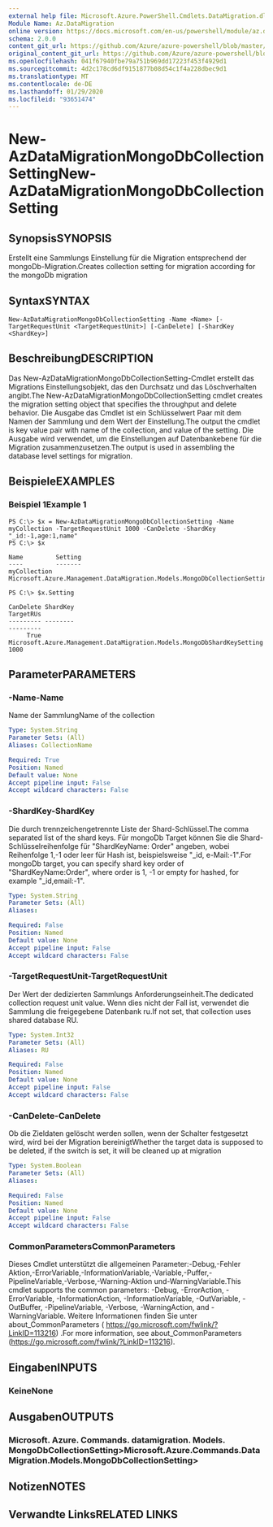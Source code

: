 ```yaml
---
external help file: Microsoft.Azure.PowerShell.Cmdlets.DataMigration.dll-Help.xml
Module Name: Az.DataMigration
online version: https://docs.microsoft.com/en-us/powershell/module/az.datamigration/New-AzDataMigrationMongoDbCollectionSetting
schema: 2.0.0
content_git_url: https://github.com/Azure/azure-powershell/blob/master/src/DataMigration/DataMigration/help/New-AzDataMigrationMongoDbCollectionSetting.md
original_content_git_url: https://github.com/Azure/azure-powershell/blob/master/src/DataMigration/DataMigration/help/New-AzDataMigrationMongoDbCollectionSetting.md
ms.openlocfilehash: 041f67940fbe79a751b969dd17223f453f4929d1
ms.sourcegitcommit: 4d2c178cd6df9151877b08d54c1f4a228dbec9d1
ms.translationtype: MT
ms.contentlocale: de-DE
ms.lasthandoff: 01/29/2020
ms.locfileid: "93651474"
---
```

# <span data-ttu-id="b5d7b-101">New-AzDataMigrationMongoDbCollectionSetting</span><span class="sxs-lookup"><span data-stu-id="b5d7b-101">New-AzDataMigrationMongoDbCollectionSetting</span></span>

## <span data-ttu-id="b5d7b-102">Synopsis</span><span class="sxs-lookup"><span data-stu-id="b5d7b-102">SYNOPSIS</span></span>
<span data-ttu-id="b5d7b-103">Erstellt eine Sammlungs Einstellung für die Migration entsprechend der mongoDb-Migration.</span><span class="sxs-lookup"><span data-stu-id="b5d7b-103">Creates collection setting for migration according for the mongoDb migration</span></span>

## <span data-ttu-id="b5d7b-104">Syntax</span><span class="sxs-lookup"><span data-stu-id="b5d7b-104">SYNTAX</span></span>

```
New-AzDataMigrationMongoDbCollectionSetting -Name <Name> [-TargetRequestUnit <TargetRequestUnit>] [-CanDelete] [-ShardKey <ShardKey>]
```

## <span data-ttu-id="b5d7b-105">Beschreibung</span><span class="sxs-lookup"><span data-stu-id="b5d7b-105">DESCRIPTION</span></span>
<span data-ttu-id="b5d7b-106">Das New-AzDataMigrationMongoDbCollectionSetting-Cmdlet erstellt das Migrations Einstellungsobjekt, das den Durchsatz und das Löschverhalten angibt.</span><span class="sxs-lookup"><span data-stu-id="b5d7b-106">The New-AzDataMigrationMongoDbCollectionSetting cmdlet creates the migration setting object that specifies the throughput and delete behavior.</span></span>
<span data-ttu-id="b5d7b-107">Die Ausgabe das Cmdlet ist ein Schlüsselwert Paar mit dem Namen der Sammlung und dem Wert der Einstellung.</span><span class="sxs-lookup"><span data-stu-id="b5d7b-107">The output the cmdlet is key value pair with name of the collection, and value of the setting.</span></span> <span data-ttu-id="b5d7b-108">Die Ausgabe wird verwendet, um die Einstellungen auf Datenbankebene für die Migration zusammenzusetzen.</span><span class="sxs-lookup"><span data-stu-id="b5d7b-108">The output is used in assembling the database level settings for migration.</span></span>

## <span data-ttu-id="b5d7b-109">Beispiele</span><span class="sxs-lookup"><span data-stu-id="b5d7b-109">EXAMPLES</span></span>

### <span data-ttu-id="b5d7b-110">Beispiel 1</span><span class="sxs-lookup"><span data-stu-id="b5d7b-110">Example 1</span></span>
```
PS C:\> $x = New-AzDataMigrationMongoDbCollectionSetting -Name myCollection -TargetRequestUnit 1000 -CanDelete -ShardKey "_id:-1,age:1,name"
PS C:\> $x

Name         Setting
----         -------
myCollection Microsoft.Azure.Management.DataMigration.Models.MongoDbCollectionSettings

PS C:\> $x.Setting

CanDelete ShardKey                                                               TargetRUs
--------- --------                                                               ---------
     True Microsoft.Azure.Management.DataMigration.Models.MongoDbShardKeySetting      1000

```

## <span data-ttu-id="b5d7b-111">Parameter</span><span class="sxs-lookup"><span data-stu-id="b5d7b-111">PARAMETERS</span></span>

### <span data-ttu-id="b5d7b-112">-Name</span><span class="sxs-lookup"><span data-stu-id="b5d7b-112">-Name</span></span>
<span data-ttu-id="b5d7b-113">Name der Sammlung</span><span class="sxs-lookup"><span data-stu-id="b5d7b-113">Name of the collection</span></span>

```yaml
Type: System.String
Parameter Sets: (All)
Aliases: CollectionName

Required: True
Position: Named
Default value: None
Accept pipeline input: False
Accept wildcard characters: False
```

### <span data-ttu-id="b5d7b-114">-ShardKey</span><span class="sxs-lookup"><span data-stu-id="b5d7b-114">-ShardKey</span></span>
<span data-ttu-id="b5d7b-115">Die durch trennzeichengetrennte Liste der Shard-Schlüssel.</span><span class="sxs-lookup"><span data-stu-id="b5d7b-115">The comma separated list of the shard keys.</span></span> <span data-ttu-id="b5d7b-116">Für mongoDb Target können Sie die Shard-Schlüsselreihenfolge für "ShardKeyName: Order" angeben, wobei Reihenfolge 1,-1 oder leer für Hash ist, beispielsweise "_id, e-Mail:-1".</span><span class="sxs-lookup"><span data-stu-id="b5d7b-116">For mongoDb target, you can specify shard key order of "ShardKeyName:Order", where order is 1, -1 or empty for hashed, for example "_id,email:-1".</span></span>

```yaml
Type: System.String
Parameter Sets: (All)
Aliases:

Required: False
Position: Named
Default value: None
Accept pipeline input: False
Accept wildcard characters: False
```

### <span data-ttu-id="b5d7b-117">-TargetRequestUnit</span><span class="sxs-lookup"><span data-stu-id="b5d7b-117">-TargetRequestUnit</span></span>
<span data-ttu-id="b5d7b-118">Der Wert der dedizierten Sammlungs Anforderungseinheit.</span><span class="sxs-lookup"><span data-stu-id="b5d7b-118">The dedicated collection request unit value.</span></span> <span data-ttu-id="b5d7b-119">Wenn dies nicht der Fall ist, verwendet die Sammlung die freigegebene Datenbank ru.</span><span class="sxs-lookup"><span data-stu-id="b5d7b-119">If not set, that collection uses shared database RU.</span></span>

```yaml
Type: System.Int32
Parameter Sets: (All)
Aliases: RU

Required: False
Position: Named
Default value: None
Accept pipeline input: False
Accept wildcard characters: False
```

### <span data-ttu-id="b5d7b-120">-CanDelete</span><span class="sxs-lookup"><span data-stu-id="b5d7b-120">-CanDelete</span></span>
<span data-ttu-id="b5d7b-121">Ob die Zieldaten gelöscht werden sollen, wenn der Schalter festgesetzt wird, wird bei der Migration bereinigt</span><span class="sxs-lookup"><span data-stu-id="b5d7b-121">Whether the target data is supposed to be deleted, if the switch is set, it will be cleaned up at migration</span></span>

```yaml
Type: System.Boolean
Parameter Sets: (All)
Aliases:

Required: False
Position: Named
Default value: None
Accept pipeline input: False
Accept wildcard characters: False
```


### <span data-ttu-id="b5d7b-122">CommonParameters</span><span class="sxs-lookup"><span data-stu-id="b5d7b-122">CommonParameters</span></span>
<span data-ttu-id="b5d7b-123">Dieses Cmdlet unterstützt die allgemeinen Parameter:-Debug,-Fehler Aktion,-ErrorVariable,-InformationVariable,-Variable,-Puffer,-PipelineVariable,-Verbose,-Warning-Aktion und-WarningVariable.</span><span class="sxs-lookup"><span data-stu-id="b5d7b-123">This cmdlet supports the common parameters: -Debug, -ErrorAction, -ErrorVariable, -InformationAction, -InformationVariable, -OutVariable, -OutBuffer, -PipelineVariable, -Verbose, -WarningAction, and -WarningVariable.</span></span> <span data-ttu-id="b5d7b-124">Weitere Informationen finden Sie unter about_CommonParameters ( https://go.microsoft.com/fwlink/?LinkID=113216) .</span><span class="sxs-lookup"><span data-stu-id="b5d7b-124">For more information, see about_CommonParameters (https://go.microsoft.com/fwlink/?LinkID=113216).</span></span>

## <span data-ttu-id="b5d7b-125">Eingaben</span><span class="sxs-lookup"><span data-stu-id="b5d7b-125">INPUTS</span></span>

### <span data-ttu-id="b5d7b-126">Keine</span><span class="sxs-lookup"><span data-stu-id="b5d7b-126">None</span></span>

## <span data-ttu-id="b5d7b-127">Ausgaben</span><span class="sxs-lookup"><span data-stu-id="b5d7b-127">OUTPUTS</span></span>

### <span data-ttu-id="b5d7b-128">Microsoft. Azure. Commands. datamigration. Models. MongoDbCollectionSetting></span><span class="sxs-lookup"><span data-stu-id="b5d7b-128">Microsoft.Azure.Commands.DataMigration.Models.MongoDbCollectionSetting></span></span>

## <span data-ttu-id="b5d7b-129">Notizen</span><span class="sxs-lookup"><span data-stu-id="b5d7b-129">NOTES</span></span>

## <span data-ttu-id="b5d7b-130">Verwandte Links</span><span class="sxs-lookup"><span data-stu-id="b5d7b-130">RELATED LINKS</span></span>
